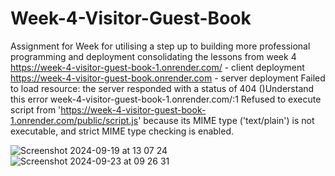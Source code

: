 # Week-4-Visitor-Guest-Book

Assignment for Week for utilising a step up to building more professional programming and deployment consolidating the lessons from week 4
https://week-4-visitor-guest-book-1.onrender.com/ - client deployment
https://week-4-visitor-guest-book.onrender.com - server deployment
Failed to load resource: the server responded with a status of 404 ()Understand this error
week-4-visitor-guest-book-1.onrender.com/:1 Refused to execute script from 'https://week-4-visitor-guest-book-1.onrender.com/public/script.js' because its MIME type ('text/plain') is not executable, and strict MIME type checking is enabled.


![Screenshot 2024-09-19 at 13 07 24](https://github.com/user-attachments/assets/eb4a66ca-2c25-40b2-9d99-181ca65dc814)
![Screenshot 2024-09-23 at 09 26 31](https://github.com/user-attachments/assets/905d3bb5-9ce2-4ee7-9e80-f93fd14c15f9)
